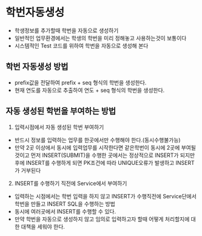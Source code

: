 # 학번자동생성
* 학생정보를 추가할때 학번을 자동으로 생성하기
* 일반적인 업무환경에서는 학생의 학번을 미리 정해놓고 사용하는것이 보통이다
* 시스템적인 Test 코드를 위하여 학번을 자동으로 생성해 본다

## 학번 자동생성 방법
* prefix값을 전달하여 prefix + seq 형식의 학번을 생성한다.
* 현재 연도를 자동으로 추출하여 연도 + seq 형식의 학번을 생성한다.

## 자동 생성된 학번을 부여하는 방법
1. 입력시점에서 자동 생성된 학번 부여하기
* 반드시 정보를 입력하는 업무를 한곳에서만 수행해야 한다.(동시수행불가능)
* 만약 2곳 이상에서 동시에 입력업무를 시작한다면 같은학번이 동시에 2곳에 부여될 것이고 먼저 INSERT(SUBMIT)을 수행한 곳에서는 정상적으로 INSERT가 되지만 후에 INSERT를 수행하게 되면 PK조건에 따라 UNIQUE오류가 발생하고 INSERT가 거부된다

2. INSERT를 수행하기 직전에 Service에서 부여하기
* 입력하는 시점에서는 학번 입력을 하지 않고 INSERT가 수행직전에 Service단에서 학번을 만들고 INSERT SQL을 수행하는 방법
* 동시에 여러곳에서 INSERT를 수행할 수 있다.
* 만약 학번을 자동으로 생성하지 않고 임의로 입력하고자 할때 어떻게 처리할지에 대한 대책을 세워야 한다.